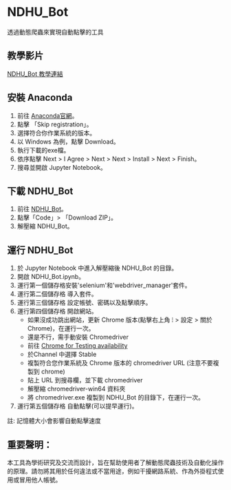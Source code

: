 # NDHU_Bot
透過動態爬蟲來實現自動點擊的工具

## 教學影片
[NDHU_Bot 教學連結](https://youtu.be/vXswUARh6iY)

## 安裝 Anaconda
1. 前往 [Anaconda官網](https://www.anaconda.com/download)。
2. 點擊 「Skip registration」。
3. 選擇符合你作業系統的版本。
4. 以 Windows 為例，點擊 Download。
5. 執行下載的exe檔。
6. 依序點擊 Next > I Agree > Next > Next > Install > Next > Finish。
7. 搜尋並開啟 Jupyter Notebook。
   
## 下載 NDHU_Bot
1. 前往 [NDHU_Bot](https://github.com/HIHHIYAYAYOO/NDHU_Bot/tree/main)。
2. 點擊「Code」> 「Download ZIP」。
3. 解壓縮 NDHU_Bot。
   
## 運行 NDHU_Bot
1. 於 Jupyter Notebook 中進入解壓縮後 NDHU_Bot 的目錄。
2. 開啟 NDHU_Bot.ipynb。
3. 運行第一個儲存格安裝'selenium'和'webdriver_manager'套件。
4. 運行第二個儲存格 導入套件。
5. 運行第三個儲存格 設定帳號、密碼以及點擊順序。
6. 運行第四個儲存格 開啟網站。
   * 如果沒成功跳出網站，更新 Chrome 版本(點擊右上角 ⁝ > 設定 > 關於 Chrome)，在運行一次。
   * 還是不行，需手動安裝 Chromedriver
   * 前往 [Chrome for Testing availability](https://googlechromelabs.github.io/chrome-for-testing/#stable)
   * 於Channel 中選擇 Stable
   * 複製符合您作業系統及 Chrome 版本的 chromedriver URL (注意不要複製到 chrome)
   * 貼上 URL 到搜尋欄，並下載 chromedriver 
   * 解壓縮 chromedriver-win64 資料夾
   * 將 chromedriver.exe 複製到 NDHU_Bot 的目錄下，在運行一次。
8. 運行第五個儲存格 自動點擊(可以提早運行)。

註: 記憶體大小會影響自動點擊速度

## 重要聲明：
本工具為學術研究及交流而設計，旨在幫助使用者了解動態爬蟲技術及自動化操作的原理。請勿將其用於任何違法或不當用途，例如干擾網路系統、作為外掛程式使用或冒用他人帳號。
